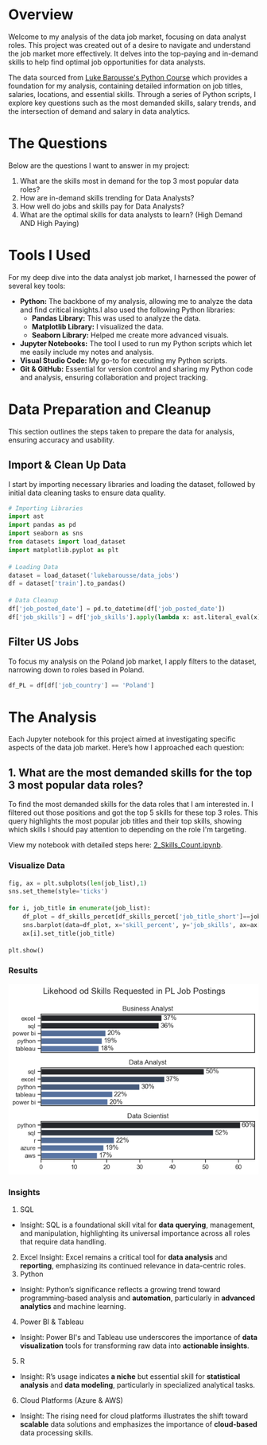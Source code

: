 # Overview

Welcome to my analysis of the data job market, focusing on data analyst roles. This project was created out of a desire to navigate and understand the job market more effectively. It delves into the top-paying and in-demand skills to help find optimal job opportunities for data analysts.

The data sourced from [Luke Barousse's Python Course](https://lukebarousse.com/python) which provides a foundation for my analysis, containing detailed information on job titles, salaries, locations, and essential skills. Through a series of Python scripts, I explore key questions such as the most demanded skills, salary trends, and the intersection of demand and salary in data analytics.

# The Questions

Below are the questions I want to answer in my project:

1. What are the skills most in demand for the top 3 most popular data roles?
2. How are in-demand skills trending for Data Analysts?
3. How well do jobs and skills pay for Data Analysts?
4. What are the optimal skills for data analysts to learn? (High Demand AND High Paying) 

# Tools I Used

For my deep dive into the data analyst job market, I harnessed the power of several key tools:

- **Python:** The backbone of my analysis, allowing me to analyze the data and find critical insights.I also used the following Python libraries:
    - **Pandas Library:** This was used to analyze the data. 
    - **Matplotlib Library:** I visualized the data.
    - **Seaborn Library:** Helped me create more advanced visuals. 
- **Jupyter Notebooks:** The tool I used to run my Python scripts which let me easily include my notes and analysis.
- **Visual Studio Code:** My go-to for executing my Python scripts.
- **Git & GitHub:** Essential for version control and sharing my Python code and analysis, ensuring collaboration and project tracking.

# Data Preparation and Cleanup

This section outlines the steps taken to prepare the data for analysis, ensuring accuracy and usability.

## Import & Clean Up Data

I start by importing necessary libraries and loading the dataset, followed by initial data cleaning tasks to ensure data quality.
```python
# Importing Libraries
import ast
import pandas as pd
import seaborn as sns
from datasets import load_dataset
import matplotlib.pyplot as plt  

# Loading Data
dataset = load_dataset('lukebarousse/data_jobs')
df = dataset['train'].to_pandas()

# Data Cleanup
df['job_posted_date'] = pd.to_datetime(df['job_posted_date'])
df['job_skills'] = df['job_skills'].apply(lambda x: ast.literal_eval(x) if pd.notna(x) else x)
```

## Filter US Jobs

To focus my analysis on the Poland job market, I apply filters to the dataset, narrowing down to roles based in Poland.

```python
df_PL = df[df['job_country'] == 'Poland']

```
# The Analysis

Each Jupyter notebook for this project aimed at investigating specific aspects of the data job market. Here’s how I approached each question:

## 1. What are the most demanded skills for the top 3 most popular data roles?
To find the most demanded skills for the data roles that I am interested in. I filtered out those positions and got the top 5 skills for these top 3 roles. This query highlights the most popular job titles and their top skills, showing which skills I should pay attention to depending on the role I'm targeting. 

View my notebook with detailed steps here: [2_Skills_Count.ipynb](2_Skills_Count.ipynb).

### Visualize Data
```python
fig, ax = plt.subplots(len(job_list),1)
sns.set_theme(style='ticks')

for i, job_title in enumerate(job_list):
    df_plot = df_skills_percet[df_skills_percet['job_title_short']==job_title].head(5)
    sns.barplot(data=df_plot, x='skill_percent', y='job_skills', ax=ax[i], hue='skill_count', palette='dark:b_r')
    ax[i].set_title(job_title)

plt.show()
```
### Results
![Visualisation of the top skills](images\skills_demand.png)

### Insights
1. SQL
 * Insight: SQL is a foundational skill vital for **data querying**, management, and manipulation, highlighting its universal importance across all roles that require data handling.
2. Excel
Insight: Excel remains a critical tool for **data analysis** and **reporting**, emphasizing its continued relevance in data-centric roles.
3. Python
* Insight: Python’s significance reflects a growing trend toward programming-based analysis and **automation**, particularly in **advanced analytics** and machine learning.
4. Power BI & Tableau
* Insight: Power BI's and Tableau use underscores the importance of **data visualization** tools for transforming raw data into **actionable insights**.
5. R
* Insight: R’s usage indicates **a niche** but essential skill for **statistical analysis** and **data modeling**, particularly in specialized analytical tasks.
6. Cloud Platforms (Azure & AWS)
* Insight: The rising need for cloud platforms illustrates the shift toward **scalable** data solutions and emphasizes the importance of **cloud-based** data processing skills.
